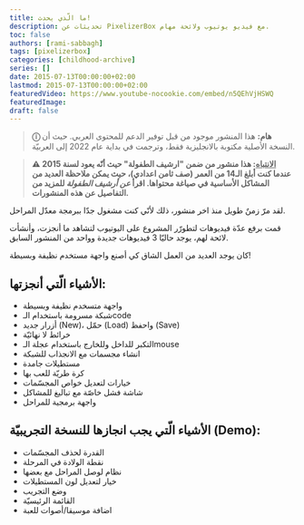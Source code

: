 ```yaml
---
title: ما الّذي يحدث!
description: تحديثات عن PixelizerBox مع فيديو يوتيوب ولائحة مهام.
toc: false
authors: [rami-sabbagh]
tags: [pixelizerbox]
categories: [childhood-archive]
series: []
date: 2015-07-13T00:00:00+02:00
lastmod: 2015-07-13T00:00:00+02:00
featuredVideo: https://www.youtube-nocookie.com/embed/n5QEhVjHSWQ
featuredImage:
draft: false
---
```


> **ⓘ هام:** هذا المنشور موجود من قبل توفير الدعم للمحتوى العربي. حيث أن النسخة الأصلية مكتوبة بالانجليزية فقط، وترجمت في بداية عام 2022 إلى العربيّة.

> **⚠ <u>الانتباه</u>: هذا منشور من ضمن "ارشيف الطفولة" حيث أنّه يعود لسنة 2015 عندما كنت أبلغ الـ14 من العمر (صف ثامن اعدادي)، حيث يمكن ملاحظة العديد من المشاكل الأساسية في صياغة محتواها. اقرأ _عن أرشيف الطفولة_ للمزيد من التفاصيل عن هذه المنشورات.**

لقد مرّ زمنٌ طويل منذ اخر منشور، ذلك لأنّي كنت مشغول جدّا ببرمجة معدّل المراحل.

قمت برفع عدّة فيديوهات لتطورّر المشروع على اليوتيوب لتشاهد ما أنجزت، وأنشأت لائحة لهم، يوجد حاليّا 3 فيديوهات جديدة وواحد من المنشور السابق.

كان يوجد العديد من العمل الشاق كي أصنع واجهة مستخدم نظيفة وبسيطة!

## الأشياء الّتي أنجزتها:

- واجهة متسخدم نظيفة وبسيطة
- شبكة مسرومة باستخدام الـcode
- أزرار جديد (New)، حمّل (Load) واحفظ (Save)
- خرائط لا نهائيّة
- التكبر للداخل وللخارج باستخدام عجلة الـmouse
- انشاء مجسمات مع الانجذاب للشبكة
- مستطيلات جامدة
- كرة طريّة للعب بها
- خيارات لتعديل خواص المجسّمات
- شاشة فشل خاصّة مع تباليغ للمشاكل
- واجهة برمجية للمراحل

## الأشياء الّتي يجب انجازها للنسخة التجريبيّة (Demo):

- القدرة لحذف المجسّمات
- نقطة الولادة في المرحلة
- نظام لوصل المراحل مع بعضها
- خيار لتعديل لون المستطيلات
- وضع التجريب
- القائمة الرئيسيّة
- اضافة موسيقا/أصوات للعبة
